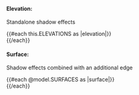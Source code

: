 <section data-test-percy data-section="showcase">
  
  <h4 class="dummy-h4">Elevation:</h4>
  <p class="dummy-paragraph">Standalone shadow effects</p>
  <div class="dummy-elevation-sample">
    {{#each this.ELEVATIONS as |elevation|}}
      <div class="hds-elevation-{{elevation}}">
        <Doc::Placeholder @text={{elevation}} @width="100" @height="100" @background="transparent" />
      </div>
    {{/each}}
  </div>
  <h4 class="dummy-h4">Surface:</h4>
  <p class="dummy-paragraph">Shadow effects combined with an additional edge</p>
  <div class="dummy-elevation-sample">
    {{#each @model.SURFACES as |surface|}}
      <div class="hds-surface-{{surface}}">
        <Doc::Placeholder @text={{surface}} @width="100" @height="100" @background="transparent" />
      </div>
    {{/each}}
  </div>
</section>